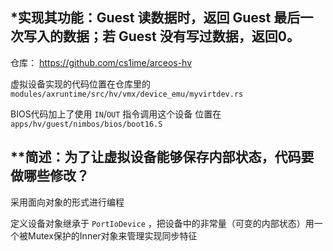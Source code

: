 ## *实现其功能：Guest 读数据时，返回 Guest 最后一次写入的数据；若 Guest 没有写过数据，返回0。

仓库： https://github.com/cs1ime/arceos-hv

虚拟设备实现的代码位置在仓库里的 `modules/axruntime/src/hv/vmx/device_emu/myvirtdev.rs`

BIOS代码加上了使用 `IN`/`OUT` 指令调用这个设备 位置在`apps/hv/guest/nimbos/bios/boot16.S`

## **简述：为了让虚拟设备能够保存内部状态，代码要做哪些修改？

采用面向对象的形式进行编程

定义设备对象继承于 `PortIoDevice` ，把设备中的非常量（可变的内部状态）用一个被Mutex保护的Inner对象来管理实现同步特征





